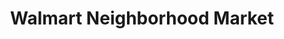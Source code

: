 ---
title: "Walmart Neighborhood Market"
url: /el-paso/walmart-neighborhood-market-north-zaragoza-road-2/
shop: supermarket
---